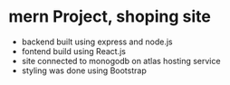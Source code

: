 # mern Project, shoping site 

<ul>
  <li>backend built using express and node.js</li>
  <li>fontend build using React.js </li>
  <li>site connected to monogodb on atlas hosting service</li>
  <li>styling was done using Bootstrap</li>
</ul>
